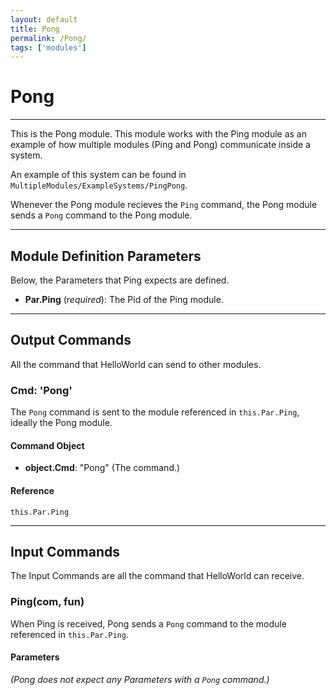 ```yaml
---
layout: default
title: Pong
permalink: /Pong/
tags: ['modules']
---
```

# Pong 

---

This is the Pong module. This module works with the Ping module as an
example of how multiple modules (Ping and Pong) communicate inside a
system.

An example of this system can be found in
`MultipleModules/ExampleSystems/PingPong`.

Whenever the Pong module recieves the `Ping` command, the Pong module sends
a `Pong` command to the Pong module.

---

## Module Definition Parameters

Below, the Parameters that Ping expects are defined.

- **Par.Ping** (*required*): The Pid of the Ping module.

---

## Output Commands

All the command that HelloWorld can send to other modules.

### Cmd: 'Pong'
The `Pong` command is sent to the module referenced in `this.Par.Ping`,
ideally the Pong module.

#### Command Object
- **object.Cmd**: "Pong" (The command.)

#### Reference
`this.Par.Ping`

---

## Input Commands
The Input Commands are all the command that HelloWorld can
receive.

### Ping(com, fun)
When Ping is received, Pong sends a `Pong` command to the module
referenced in `this.Par.Ping`.

#### Parameters
*(Pong does not expect any Parameters with a `Pong` command.)*
